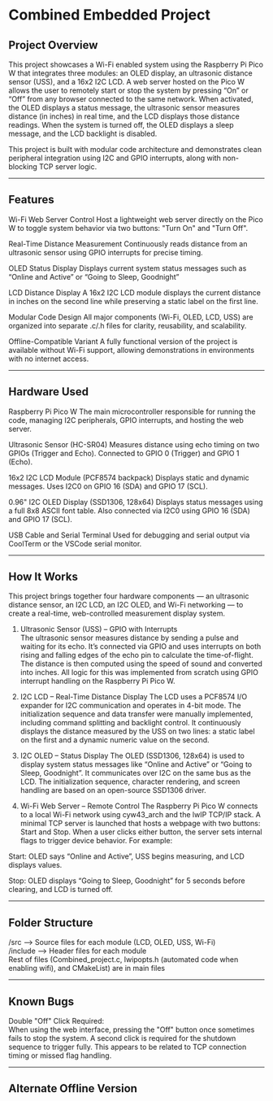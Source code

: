 # Combined Embedded Project
## Project Overview
This project showcases a Wi-Fi enabled system using the Raspberry Pi Pico W that integrates three modules: an OLED display, an ultrasonic distance sensor (USS), and a 16x2 I2C LCD. A web server hosted on the Pico W allows the user to remotely start or stop the system by pressing “On” or “Off” from any browser connected to the same network. When activated, the OLED displays a status message, the ultrasonic sensor measures distance (in inches) in real time, and the LCD displays those distance readings. When the system is turned off, the OLED displays a sleep message, and the LCD backlight is disabled.

This project is built with modular code architecture and demonstrates clean peripheral integration using I2C and GPIO interrupts, along with non-blocking TCP server logic.

---

## Features
Wi-Fi Web Server Control
Host a lightweight web server directly on the Pico W to toggle system behavior via two buttons: "Turn On" and "Turn Off".

Real-Time Distance Measurement
Continuously reads distance from an ultrasonic sensor using GPIO interrupts for precise timing.

OLED Status Display
Displays current system status messages such as “Online and Active” or “Going to Sleep, Goodnight”

LCD Distance Display
A 16x2 I2C LCD module displays the current distance in inches on the second line while preserving a static label on the first line.

Modular Code Design
All major components (Wi-Fi, OLED, LCD, USS) are organized into separate .c/.h files for clarity, reusability, and scalability.

Offline-Compatible Variant
A fully functional version of the project is available without Wi-Fi support, allowing demonstrations in environments with no internet access.

----

## Hardware Used

Raspberry Pi Pico W
The main microcontroller responsible for running the code, managing I2C peripherals, GPIO interrupts, and hosting the web server.

Ultrasonic Sensor (HC-SR04)
Measures distance using echo timing on two GPIOs (Trigger and Echo). Connected to GPIO 0 (Trigger) and GPIO 1 (Echo).

16x2 I2C LCD Module (PCF8574 backpack)
Displays static and dynamic messages. Uses I2C0 on GPIO 16 (SDA) and GPIO 17 (SCL).

0.96" I2C OLED Display (SSD1306, 128x64)
Displays status messages using a full 8x8 ASCII font table. Also connected via I2C0 using GPIO 16 (SDA) and GPIO 17 (SCL).

USB Cable and Serial Terminal
Used for debugging and serial output via CoolTerm or the VSCode serial monitor.

-----

## How It Works
This project brings together four hardware components — an ultrasonic distance sensor, an I2C LCD, an I2C OLED, and Wi-Fi networking — to create a real-time, web-controlled measurement display system.

1. Ultrasonic Sensor (USS) – GPIO with Interrupts  
The ultrasonic sensor measures distance by sending a pulse and waiting for its echo. It’s connected via GPIO and uses interrupts on both rising and falling edges of the echo pin to calculate the time-of-flight. The distance is then computed using the speed of sound and converted into inches. All logic for this was implemented from scratch using GPIO interrupt handling on the Raspberry Pi Pico W.

2. I2C LCD – Real-Time Distance Display
The LCD uses a PCF8574 I/O expander for I2C communication and operates in 4-bit mode. The initialization sequence and data transfer were manually implemented, including command splitting and backlight control. It continuously displays the distance measured by the USS on two lines: a static label on the first and a dynamic numeric value on the second.

3. I2C OLED – Status Display
The OLED (SSD1306, 128x64) is used to display system status messages like “Online and Active” or “Going to Sleep, Goodnight”. It communicates over I2C on the same bus as the LCD. The initialization sequence, character rendering, and screen handling are based on an open-source SSD1306 driver. 

4. Wi-Fi Web Server – Remote Control
The Raspberry Pi Pico W connects to a local Wi-Fi network using cyw43_arch and the lwIP TCP/IP stack. A minimal TCP server is launched that hosts a webpage with two buttons: Start and Stop. When a user clicks either button, the server sets internal flags to trigger device behavior. For example:

Start: OLED says “Online and Active”, USS begins measuring, and LCD displays values.

Stop: OLED displays “Going to Sleep, Goodnight” for 5 seconds before clearing, and LCD is turned off.


----


## Folder Structure

/src        --> Source files for each module (LCD, OLED, USS, Wi-Fi)  
/include    --> Header files for each module  
Rest of files (Combined_project.c, lwipopts.h (automated code when enabling wifi), and CMakeList) are in main files

----

## Known Bugs
Double "Off" Click Required:  
When using the web interface, pressing the "Off" button once sometimes fails to stop the system. A second click is required for the shutdown sequence to trigger fully. This appears to be related to TCP connection timing or missed flag handling.

----

## Alternate Offline Version
